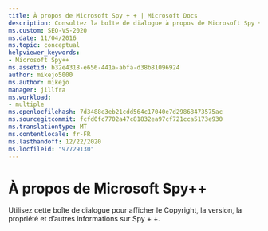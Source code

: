 ```yaml
---
title: À propos de Microsoft Spy + + | Microsoft Docs
description: Consultez la boîte de dialogue à propos de Microsoft Spy + + dans Visual Studio pour afficher le Copyright, la version, la propriété et d’autres informations sur l’utilitaire de débogage Spy + +.
ms.custom: SEO-VS-2020
ms.date: 11/04/2016
ms.topic: conceptual
helpviewer_keywords:
- Microsoft Spy++
ms.assetid: b32e4318-e656-441a-abfa-d38b81096924
author: mikejo5000
ms.author: mikejo
manager: jillfra
ms.workload:
- multiple
ms.openlocfilehash: 7d3488e3eb21cdd564c17040e7d29868473575ac
ms.sourcegitcommit: fcfd0fc7702a47c81832ea97cf721cca5173e930
ms.translationtype: MT
ms.contentlocale: fr-FR
ms.lasthandoff: 12/22/2020
ms.locfileid: "97729130"
---
```

# <a name="about-microsoft-spy"></a>À propos de Microsoft Spy++
Utilisez cette boîte de dialogue pour afficher le Copyright, la version, la propriété et d’autres informations sur Spy + +.